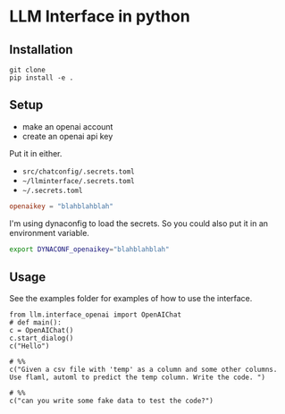 # LLM Interface in python

## Installation

```
git clone 
pip install -e .
```

## Setup
* make an openai account
* create an openai api key

Put it in either. 
*  `src/chatconfig/.secrets.toml`
*  `~/llminterface/.secrets.toml`
* `~/.secrets.toml`

```toml
openaikey = "blahblahblah"
```

I'm using dynaconfig to load the secrets. So you could also put it in an environment variable. 
```bash
export DYNACONF_openaikey="blahblahblah"
```







## Usage

See the examples folder for examples of how to use the interface.

```
from llm.interface_openai import OpenAIChat
# def main():
c = OpenAIChat()
c.start_dialog()
c("Hello")

# %%
c("Given a csv file with 'temp' as a column and some other columns. Use flaml, automl to predict the temp column. Write the code. ")

# %%
c("can you write some fake data to test the code?")
```